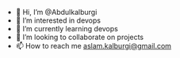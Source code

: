 - 👋 Hi, I’m @Abdulkalburgi
- 👀 I’m interested in devops
- 🌱 I’m currently learning devops
- 💞️ I’m looking to collaborate on projects
- 📫 How to reach me aslam.kalburgi@gmail.com

<!---
Abdulkalburgi/Abdulkalburgi is a ✨ special ✨ repository because its `README.md` (this file) appears on your GitHub profile.
You can click the Preview link to take a look at your changes.
--->
